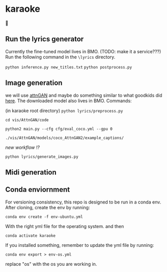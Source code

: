 # karaoke
🎵

## Run the lyrics generator
Currently the fine-tuned model lives in BMO. (TODO: make it a service???) Run the following command in the `\lyrics` directory.

`python inference.py new_titles.txt`
`python postprocess.py`

## Image generation

we will use [attnGAN](https://arxiv.org/pdf/1711.10485.pdf) and maybe do something similar to what goodkids did [here](https://neurips2019creativity.github.io/doc/Text%20Conditional%20Lyric%20Video%20Generation.pdf). The downloaded model also lives in BMO. Commands:

(in karaoke root directory) `python lyrics/preprocess.py`

`cd vis/AttnGAN/code`

`python2 main.py --cfg cfg/eval_coco.yml --gpu 0`

`./vis/AttnGAN/models/coco_AttnGAN2/example_captions/`

_new workflow !?_

`python lyrics/generate_images.py`


## Midi generation

## Conda enviornment
For versioning consistency, this repo is designed to be run in a conda env.
After cloning, create the env by running:

`conda env create -f env-ubuntu.yml`

With the right yml file for the operating system. and then

`conda activate karaoke`

If you installed something, remember to update the yml file by running:

`conda env export > env-os.yml`

replace "os" with the os you are working in. 
